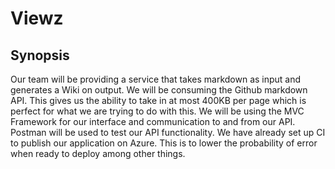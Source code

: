 # Viewz
## Synopsis
Our team will be providing a service that takes markdown as input and generates a Wiki on output.
We will be consuming the Github markdown API.
This gives us the ability to take in at most 400KB per page which is perfect for what we are trying to do with this.
We will be using the MVC Framework for our interface and communication to and from our API.
Postman will be used to test our API functionality.
We have already set up CI to publish our application on Azure.
This is to lower the probability of error when ready to deploy among other things.
